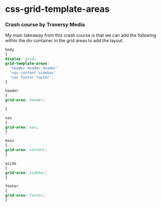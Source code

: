 # css-grid-template-areas

### Crash course by Traversy Media


My main takeaway from this crash course is that we can add the following within the div container in the grid areas to add the layout. 

``` css
body
{
display: grid;
grid-template-areas: 
  'header header header'
  'nav content sidebar'
  'nav footer footer';
}

header 
{
grid-area: header; 

}

nav
{
grid-area: nav; 
}

main 
{
grid-area: content;
}

aside
{
grid-area: sidebar;
}

footer
{
grid-area: footer;
}

```

